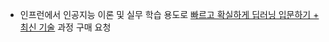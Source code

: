 - 인프런에서 인공지능 이론 및 실무 학습 용도로 [빠르고 확실하게 딥러닝 입문하기 + 최신 기술](https://www.inflearn.com/roadmaps/389) 과정 구매 요청
